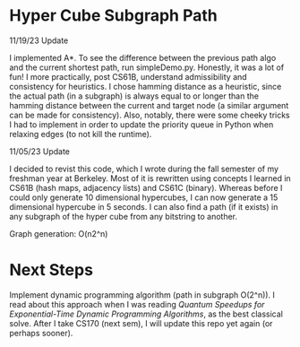 # Hyper Cube Subgraph Path

11/19/23 Update

I implemented A*. To see the difference between the previous path algo and the current shortest path, run simpleDemo.py. Honestly, it was a lot of fun! I more practically, post CS61B, understand admissibility and consistency for heuristics. I chose hamming distance as a heuristic, since the actual path (in a subgraph) is always equal to or longer than the hamming distance between the current and target node (a similar argument can be made for consistency). Also, notably, there were some cheeky tricks I had to implement in order to update the priority queue in Python when relaxing edges (to not kill the runtime). 

11/05/23 Update

I decided to revist this code, which I wrote during the fall semester of my freshman year at Berkeley. Most of it is rewritten using concepts I learned in CS61B (hash maps, adjacency lists) and CS61C (binary). Whereas before I could only generate 10 dimensional hypercubes, I can now generate a 15 dimensional hypercube in 5 seconds. I can also find a path (if it exists) in any subgraph of the hyper cube from any bitstring to another. 

Graph generation: O(n2^n)

# Next Steps
Implement dynamic programming algorithm (path in subgraph O(2^n)). I read about this approach when I was reading _Quantum Speedups for Exponential-Time Dynamic Programming Algorithms_, as the best classical solve. After I take CS170 (next sem), I will update this repo yet again (or perhaps sooner). 
